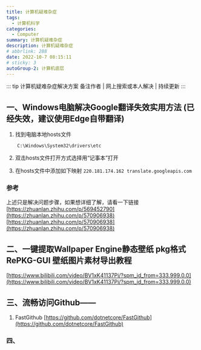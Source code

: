 ```yaml
---
title: 计算机疑难杂症
tags: 
  - 计算机科学
categories: 
  - Computer
summary: 计算机疑难杂症
description: 计算机疑难杂症
# abbrlink: 288
date: 2022-10-7 08:15:11
# sticky: 3
autoGroup-2: 计算机底层
---
```

::: tip 计算机疑难杂症解决方案
   备注作者 | 网上搜索或本人解决 | 持续更新
:::

<!-- more -->

## 一、Windows电脑解决Google翻译失效实用方法 (已经失效，建议使用Edge自带翻译)

1. 找到电脑本地hosts文件
```path
    C:\Windows\System32\drivers\etc
```

2. 双击hosts文件打开方式选择用“记事本”打开


3. 在hosts文件中添加如下映射
`220.181.174.162 translate.googleapis.com`

### 参考
上述只是解决问题步骤，如果想详细了解，请看一下链接
[https://zhuanlan.zhihu.com/p/569452790](https://zhuanlan.zhihu.com/p/570906938)
[https://zhuanlan.zhihu.com/p/570906938](https://zhuanlan.zhihu.com/p/570906938)




## 二、一键提取Wallpaper Engine静态壁纸 pkg格式 RePKG-GUI 壁纸图片素材导出教程
[https://www.bilibili.com/video/BV1xK41137Pi/?spm_id_from=333.999.0.0](https://www.bilibili.com/video/BV1xK41137Pi/?spm_id_from=333.999.0.0)




## 三、流畅访问Github——

1. FastGithub
[https://github.com/dotnetcore/FastGithub](https://github.com/dotnetcore/FastGithub)



### 四、